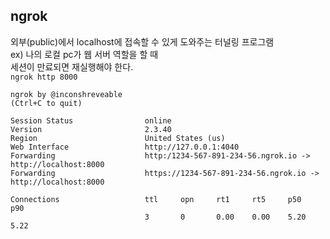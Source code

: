## ngrok
외부(public)에서 localhost에 접속할 수 있게 도와주는 터널링 프로그램  
ex) 나의 로컬 pc가 웹 서버 역할을 할 때  
세션이 만료되면 재실행해야 한다.  
```ngrok http 8000```

```
ngrok by @inconshreveable                                                                                             (Ctrl+C to quit)

Session Status                online
Version                       2.3.40
Region                        United States (us)
Web Interface                 http://127.0.0.1:4040
Forwarding                    http:/1234-567-891-234-56.ngrok.io -> http://localhost:8000
Forwarding                    https://1234-567-891-234-56.ngrok.io -> http://localhost:8000

Connections                   ttl     opn     rt1     rt5     p50     p90
                              3       0       0.00    0.00    5.20    5.22
```

